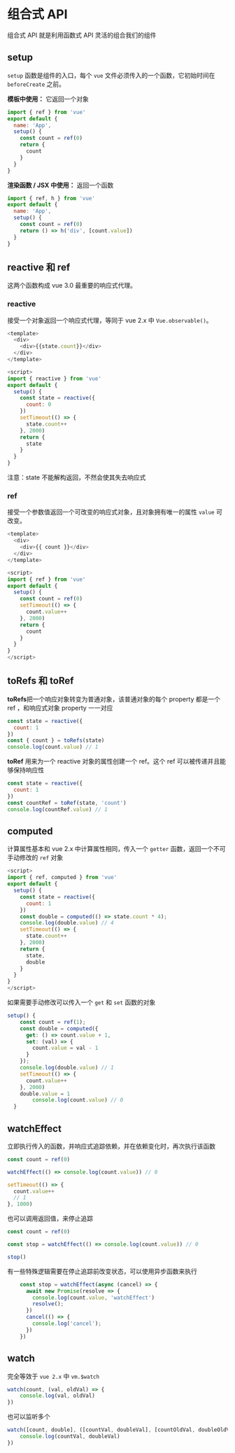 # 组合式 API

组合式 API 就是利用函数式 API 灵活的组合我们的组件


## setup

`setup` 函数是组件的入口，每个 `vue` 文件必须传入的一个函数，它初始时间在 `beforeCreate` 之前。


**模板中使用：** 它返回一个对象

```javascript
import { ref } from 'vue'
export default {
  name: 'App',
  setup() {
    const count = ref(0)
    return {
      count
    }
  }
}
```

**渲染函数 / JSX 中使用：** 返回一个函数

```javascript
import { ref, h } from 'vue'
export default {
  name: 'App',
  setup() {
    const count = ref(0)
    return () => h('div', [count.value])
  }
}
```

## reactive 和 ref

这两个函数构成 vue 3.0 最重要的响应式代理。

### reactive

接受一个对象返回一个响应式代理，等同于 vue 2.x 中 `Vue.observable()`。

```javascript
<template>
  <div>
    <div>{{state.count}}</div>
  </div>
</template>

<script>
import { reactive } from 'vue'
export default {
  setup() {
    const state = reactive({
      count: 0
    })
    setTimeout(() => {
      state.count++
    }, 2000)
    return {
      state
    }
  }
}
```

注意：state 不能解构返回，不然会使其失去响应式

### ref

接受一个参数值返回一个可改变的响应式对象，且对象拥有唯一的属性 `value` 可改变。

```javascript
<template>
  <div>
    <div>{{ count }}</div>
  </div>
</template>

<script>
import { ref } from 'vue'
export default {
  setup() {
    const count = ref(0)
    setTimeout(() => {
      count.value++
    }, 2000)
    return {
      count
    }
  }
}
</script>
```


## toRefs 和 toRef

**toRefs**把一个响应对象转变为普通对象，该普通对象的每个 property 都是一个 ref ，和响应式对象 property 一一对应

```javascript
const state = reactive({
  count: 1
})
const { count } = toRefs(state)
console.log(count.value) // 1
```
**toRef** 用来为一个 reactive 对象的属性创建一个 ref。这个 ref 可以被传递并且能够保持响应性

```javascript
const state = reactive({
  count: 1
})
const countRef = toRef(state, 'count')
console.log(countRef.value) // 1
```

## computed

计算属性基本和 vue 2.x 中计算属性相同，传入一个 `getter` 函数，返回一个不可手动修改的 `ref` 对象

```javascript
<script>
import { ref, computed } from 'vue'
export default {
  setup() {
    const state = reactive({
      count: 1
    })
    const double = computed(() => state.count * 4);
    console.log(double.value) // 4
    setTimeout(() => {
      state.count++
    }, 2000)
    return {
      state,
      double
    }
  }
}
</script>

```

如果需要手动修改可以传入一个 `get` 和 `set` 函数的对象

```javascript
setup() {
    const count = ref(1);
    const double = computed({
      get: () => count.value + 1,
      set: (val) => {
        count.value = val - 1
      }
    });
    console.log(double.value) // 1
    setTimeout(() => {
      count.value++
    }, 2000)
    double.value = 1
		console.log(count.value) // 0
  }
```

## watchEffect

立即执行传入的函数，并响应式追踪依赖，并在依赖变化时，再次执行该函数

```javascript
const count = ref(0)

watchEffect(() => console.log(count.value)) // 0

setTimeout(() => {
  count.value++
  // 1
}, 1000)
```

也可以调用返回值，来停止追踪

```javascript
const count = ref(0)

const stop = watchEffect(() => console.log(count.value)) // 0

stop()

```
有一些特殊逻辑需要在停止追踪前改变状态，可以使用异步函数来执行
```javascript
    const stop = watchEffect(async (cancel) => {
      await new Promise(resolve => {
        console.log(count.value, 'watchEffect')
        resolve();
      })
      cancel(() => {
        console.log('cancel');
      })
    })
```
## watch
完全等效于 `vue 2.x` 中 `vm.$watch`
```javascript
watch(count, (val, oldVal) => {
	console.log(val, oldVal)
})
```
也可以监听多个
```javascript
watch([count, double], ([countVal, doubleVal], [countOldVal, doubleOldVal]) => {
	console.log(countVal, doubleVal)
})
```
